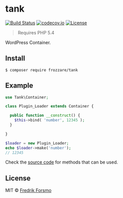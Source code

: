 # tank

[![Build Status](https://travis-ci.org/frozzare/wp-tank.svg?branch=master)](https://travis-ci.org/frozzare/wp-tank)  [![codecov.io](http://codecov.io/github/frozzare/wp-tank/coverage.svg?branch=master)](http://codecov.io/github/frozzare/wp-tank?branch=master)
[![License](https://img.shields.io/packagist/l/frozzare/wp-tank.svg)](https://packagist.org/packages/frozzare/tank)

> Requires PHP 5.4

WordPress Container.

## Install

```
$ composer require frozzare/tank
```

## Example

```php
use Tank\Container;

class Plugin_Loader extends Container {

  public function __construct() {
    $this->bind( 'number', 12345 );
  }

}

$loader = new Plugin_Loader;
echo $loader->make('number');
// 12345
```

Check the [source code](https://github.com/frozzare/tank/blob/master/src/Container.php) for methods that can be used.

## License

MIT © [Fredrik Forsmo](https://github.com/frozzare)
